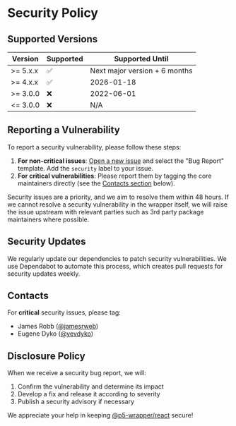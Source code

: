 # Security Policy

## Supported Versions

| Version  | Supported          | Supported Until               |
| -------- | ------------------ | ----------------------------- |
| >= 5.x.x | :white_check_mark: | Next major version + 6 months |
| >= 4.x.x | :white_check_mark: | 2026-01-18                    |
| >= 3.0.0 | :x:                | 2022-06-01                    |
| <= 3.0.0 | :x:                | N/A                           |

## Reporting a Vulnerability

To report a security vulnerability, please follow these steps:

1. **For non-critical issues**: [Open a new issue](https://github.com/p5-wrapper/react/issues/new) and select the "Bug Report" template. Add the `security` label to your issue.
2. **For critical vulnerabilities**: Please report them by tagging the core maintainers directly (see the [Contacts section](#contacts) below).

Security issues are a priority, and we aim to resolve them within 48 hours. If we cannot resolve a security vulnerability in the wrapper itself, we will raise the issue upstream with relevant parties such as 3rd party package maintainers where possible.

## Security Updates

We regularly update our dependencies to patch security vulnerabilities. We use Dependabot to automate this process, which creates pull requests for security updates weekly.

## Contacts

For **critical** security issues, please tag:

- James Robb ([@jamesrweb](https://github.com/jamesrweb))
- Eugene Dyko ([@yevdyko](https://github.com/yevdyko))

## Disclosure Policy

When we receive a security bug report, we will:

1. Confirm the vulnerability and determine its impact
2. Develop a fix and release it according to severity
3. Publish a security advisory if necessary

We appreciate your help in keeping [@p5-wrapper/react](https://github.com/p5-wrapper/react) secure!
